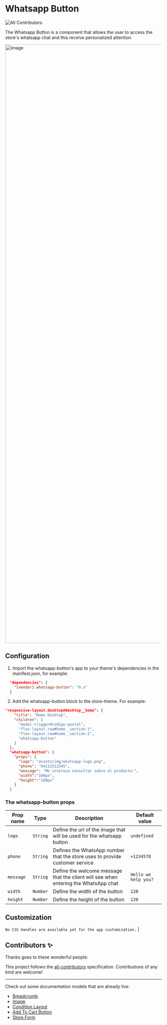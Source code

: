 # Whatsapp Button

<!-- DOCS-IGNORE:start -->
<!-- ALL-CONTRIBUTORS-BADGE:START - Do not remove or modify this section -->
![All Contributors](https://img.shields.io/badge/all_contributors-1-orange.svg?style=flat-square)
<!-- ALL-CONTRIBUTORS-BADGE:END -->
<!-- DOCS-IGNORE:end -->

The Whatsapp Button is a component that allows the user to access the store's whatsapp chat and this receive personalized attention

<img width="1918" alt="image" src="https://user-images.githubusercontent.com/66226368/219792613-cf0d1ce3-315b-413c-86ef-4919db373d9a.png">

## Configuration 

1. Import the whatsapp-button's app to your theme's dependencies in the manifest.json, for example:

```json
  "dependencies": {
    "{vendor}.whatsapp-button": "0.x"
  }
```
2. Add the whatsapp-button block to the store-theme. For example:

```json
"responsive-layout.desktop#desktop__home": {
    "title": "Home Desktop",
    "children": [
      "modal-trigger#codigo-postal",
      "flex-layout.row#home__section-1",
      "flex-layout.row#home__section-2",
      "whatsapp-button"
    ]
  },
  "whatsapp-button": {
    "props": {
      "logo": "assets/img/whatsapp-logo.png",
      "phone": "64112312345",
      "message": "Me interesa consultar sobre el producto:",
      "width":"100px",
      "height":"100px"
    }
  }
  ```
  
  ### The whatsapp-button props

| Prop name    | Type            | Description                                                                               | Default value    |
| ------------ | --------------- | ----------------------------------------------------------------------------------------- | ---------------- | 
| `logo`       | `String`        | Define the url of the image that will be used for the whatsapp button                     | `undefined` |
| `phone`      | `String`        | Defines the WhatsApp number that the store uses to provide customer  service              | `+1234578` |
| `message`    | `String`        | Define the welcome message that the client will see when entering the WhatsApp chat       | `Hello we help you?` |
| `width`      | `Number`        | Define the width of the button                                                            | `120` |
| `height`     | `Number`        | Define the height of the button                                                           | `120` |

## Customization

`No CSS Handles are available yet for the app customization.`
                                                                                                                       |
<!-- DOCS-IGNORE:start -->

## Contributors ✨

Thanks goes to these wonderful people:

<!-- ALL-CONTRIBUTORS-LIST:START - Do not remove or modify this section -->
<!-- prettier-ignore-start -->
<!-- markdownlint-disable -->
<!-- markdownlint-enable -->
<!-- prettier-ignore-end -->
<!-- ALL-CONTRIBUTORS-LIST:END -->

This project follows the [all-contributors](https://github.com/all-contributors/all-contributors) specification. Contributions of any kind are welcome!

<!-- DOCS-IGNORE:end -->

---- 

Check out some documentation models that are already live: 
- [Breadcrumb](https://github.com/vtex-apps/breadcrumb)
- [Image](https://vtex.io/docs/components/general/vtex.store-components/image)
- [Condition Layout](https://vtex.io/docs/components/all/vtex.condition-layout@1.1.6/)
- [Add To Cart Button](https://vtex.io/docs/components/content-blocks/vtex.add-to-cart-button@0.9.0/)
- [Store Form](https://vtex.io/docs/components/all/vtex.store-form@0.3.4/)
